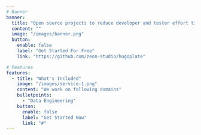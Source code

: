 ```yaml
---
# Banner
banner:
  title: "Open source projects to reduce developer and tester effort time."
  content: ""
  image: "/images/banner.png"
  button:
    enable: false
    label: "Get Started For Free"
    link: "https://github.com/zeon-studio/hugoplate"

# Features
features:
  - title: "What's Included"
    image: "/images/service-1.png"
    content: "We work on following domains"
    bulletpoints:
      - "Data Engineering"
    button:
      enable: false
      label: "Get Started Now"
      link: "#"
---
```

